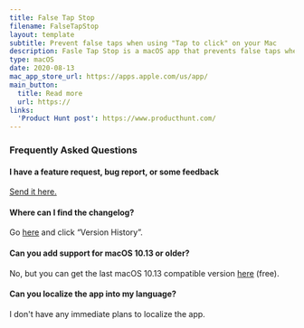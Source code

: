 ```yaml
---
title: False Tap Stop
filename: FalseTapStop
layout: template
subtitle: Prevent false taps when using "Tap to click" on your Mac
description: Fasle Tap Stop is a macOS app that prevents false taps when you have "Tap to click" configured in your Mac.
type: macOS
date: 2020-08-13
mac_app_store_url: https://apps.apple.com/us/app/
main_button:
  title: Read more
  url: https://
links:
  'Product Hunt post': https://www.producthunt.com/
---
```


<h3 id="faq">Frequently Asked Questions</h3>

#### I have a feature request, bug report, or some feedback

[Send it here.](https://sindresorhus.com/feedback/?product=Lungo&referrer=Website-FAQ)

#### Where can I find the changelog?

Go [here](https://apps.apple.com/us/app/lungo/id1263070803?mt=12) and click “Version History”.

#### Can you add support for macOS 10.13 or older?

No, but you can get the last macOS 10.13 compatible version [here](https://github.com/sindresorhus/meta/files/4556911/Lungo-1.6.0-High-Sierra.zip) (free).

#### Can you localize the app into my language?

I don't have any immediate plans to localize the app.
